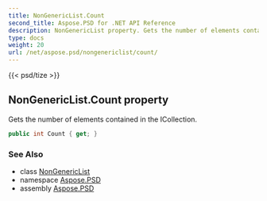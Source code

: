 ```yaml
---
title: NonGenericList.Count
second_title: Aspose.PSD for .NET API Reference
description: NonGenericList property. Gets the number of elements contained in the ICollection
type: docs
weight: 20
url: /net/aspose.psd/nongenericlist/count/
---
```

{{< psd/tize >}}
## NonGenericList.Count property

Gets the number of elements contained in the ICollection.

```csharp
public int Count { get; }
```

### See Also

* class [NonGenericList](../)
* namespace [Aspose.PSD](../../../aspose.psd/)
* assembly [Aspose.PSD](../../../)


